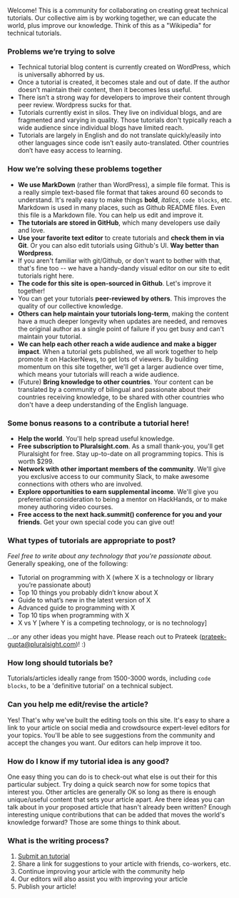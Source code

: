 Welcome!  This is a community for collaborating on creating great technical tutorials.
Our collective aim is by working together, we can educate the world, plus improve our knowledge.
Think of this as a "Wikipedia" for technical tutorials.

### Problems we’re trying to solve

- Technical tutorial blog content is currently created on WordPress, which is universally abhorred by us.
- Once a tutorial is created, it becomes stale and out of date. If the author doesn’t maintain their content, then it becomes less useful.
- There isn’t a strong way for developers to improve their content through peer review.  Wordpress sucks for that.
- Tutorials currently exist in silos.  They live on individual blogs, and are fragmented and varying in quality.  Those tutorials don't typically reach a wide audience since individual blogs have limited reach.
- Tutorials are largely in English and do not translate quickly/easily into other languages since code isn’t easily auto-translated.  Other countries don’t have easy access to learning.

### How we’re solving these problems together

- **We use MarkDown** (rather than WordPress), a simple file format.  This is a really simple text-based file format that takes around 60 seconds to understand.  It's really easy to make things **bold**, _italics_, `code blocks`, etc.  Markdown is used in many places, such as Github README files.  Even this file is a Markdown file.  You can help us edit and improve it.
- **The tutorials are stored in GitHub**, which many developers use daily and love.
- **Use your favorite text editor** to create tutorials and **check them in via Git**.  Or you can also edit tutorials using Github's UI.  **Way better than Wordpress**.
- If you aren't familiar with git/Github, or don't want to bother with that, that's fine too -- we have a handy-dandy visual editor on our site to edit tutorials right here.
- **The code for this site is open-sourced in Github**.  Let's improve it together!
- You can get your tutorials **peer-reviewed by others**.  This improves the quality of our collective knowledge.
- **Others can help maintain your tutorials long-term**, making the content have a much deeper longevity when updates are needed, and removes the original author as a single point of failure if you get busy and can't maintain your tutorial.
- **We can help each other reach a wide audience and make a bigger impact**.  When a tutorial gets published, we all work together to help promote it on HackerNews, to get lots of viewers.  By building momentum on this site together, we'll get a larger audience over time, which means your tutorials will reach a wide audience.
- (Future) **Bring knowledge to other countries**.  Your content can be translated by a community of bilingual and passionate about their countries receiving knowledge, to be shared with other countries who don't have a deep understanding of the English language.

### Some bonus reasons to a contribute a tutorial here!
* **Help the world**.  You'll help spread useful knowledge.
* **Free subscription to Pluralsight.com**.  As a small thank-you, you'll get Pluralsight for free. Stay up-to-date on all programming topics.  This is worth $299.
* **Network with other important members of the community**.  We'll give you exclusive access to our community Slack, to make awesome connections with others who are involved.
* **Explore opportunities to earn supplemental income**.  We'll give you preferential consideration to being a mentor on HackHands, or to make money authoring video courses.
* **Free access to the next hack.summit() conference for you and your friends**.  Get your own special code you can give out!

### What types of tutorials are appropriate to post?

*Feel free to write about any technology that you're passionate about.* Generally speaking, one of the following:

* Tutorial on programming with X (where X is a technology or library you’re passionate about)
* Top 10 things you probably didn’t know about X
* Guide to what’s new in the latest version of X
* Advanced guide to programming with X
* Top 10 tips when programming with X
* X vs Y [where Y is a competing technology, or is no technology]

...or any other ideas you might have.  Please reach out to Prateek (prateek-gupta@pluralsight.com)! :)

### How long should tutorials be?

Tutorials/articles ideally range from 1500-3000 words, including `code blocks`, to be a 'definitive tutorial' on a technical subject.

### Can you help me edit/revise the article?
Yes! That's why we've built the editing tools on this site. It's easy to share a link to your article on social media and crowdsource expert-level editors for your topics. You'll be able to see suggestions from the community and accept the changes you want. Our editors can help improve it too.

### How do I know if my tutorial idea is any good?
One easy thing you can do is to check-out what else is out their for this particular subject. Try doing a quick search now for some topics that interest you. Other articles are generally OK so long as there is enough unique/useful content that sets your article apart. Are there ideas you can talk about in your proposed article that hasn't already been written? Enough interesting unique contributions that can be added that moves the world's knowledge forward? Those are some things to think about.

### What is the writing process?
1. [Submit an tutorial](/write/)
2. Share a link for suggestions to your article with friends, co-workers, etc.
3. Continue improving your article with the community help
4. Our editors will also assist you with improving your article
5. Publish your article!
